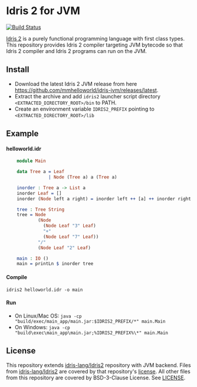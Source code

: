 Idris 2 for JVM
============
[![Build Status](https://github.com/mmhelloworld/idris-jvm/actions/workflows/install.yml/badge.svg)](https://github.com/mmhelloworld/idris-jvm/actions/workflows/install.yml)

[Idris 2](https://idris-lang.org/) is a purely functional programming language
with first class types. This repository provides Idris 2 compiler targeting JVM bytecode so that Idris 2 compiler and Idris 2 programs can run on the JVM.

## Install

* Download the latest Idris 2 JVM release from here https://github.com/mmhelloworld/idris-jvm/releases/latest.
* Extract the archive and add `idris2` launcher script directory `<EXTRACTED_DIRECTORY_ROOT>/bin` to PATH.
* Create an environment variable `IDRIS2_PREFIX` pointing to `<EXTRACTED_DIRECTORY_ROOT>/lib`

## Example

#### helloworld.idr

```idris
    module Main

    data Tree a = Leaf
                | Node (Tree a) a (Tree a)

    inorder : Tree a -> List a
    inorder Leaf = []
    inorder (Node left a right) = inorder left ++ [a] ++ inorder right

    tree : Tree String
    tree = Node
            (Node
              (Node Leaf "3" Leaf)
              "+"
              (Node Leaf "7" Leaf))
            "/"
            (Node Leaf "2" Leaf)

    main : IO ()
    main = printLn $ inorder tree
```

#### Compile

`idris2 helloworld.idr -o main`

#### Run

* On Linux/Mac OS:  `java -cp "build/exec/main_app/main.jar:$IDRIS2_PREFIX/*" main.Main`
* On Windows:  `java -cp "build\exec\main_app\main.jar;%IDRIS2_PREFIX%\*" main.Main`

## License
This repository extends [idris-lang/Idris2](https://github.com/idris-lang/Idris2) repository with JVM backend. Files from [idris-lang/Idris2](https://github.com/idris-lang/Idris2) are covered by that repository's [license](https://github.com/idris-lang/Idris2/blob/main/LICENSE).
All other files from this repository are covered by BSD-3-Clause License. See [LICENSE](LICENSE).
